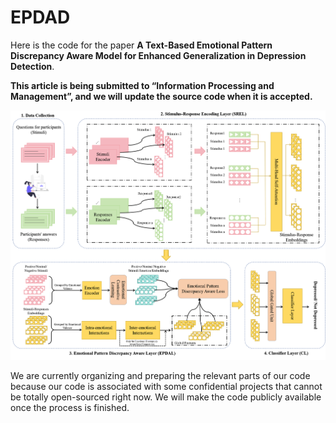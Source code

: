 # EPDAD

Here is the code for the paper **A Text-Based Emotional Pattern Discrepancy Aware Model for Enhanced Generalization in Depression Detection**.

**This article is being submitted to “Information Processing and Management”, and we will update the source code when it is accepted.**


<img src='.\img\framework.png'>

We are currently organizing and preparing the relevant parts of our code because our code is associated with some confidential projects that cannot be totally open-sourced right now. We will make the code publicly available once the process is finished. 
